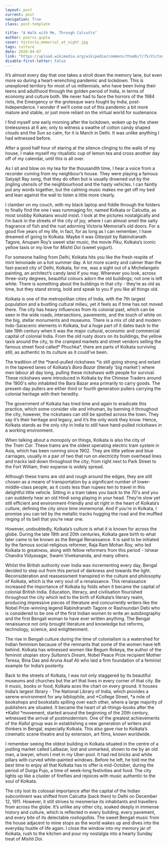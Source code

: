 ```yaml
---
layout: post
current: post
navigation: True
class: post-template

title: "A Walk with Me, Through Calcutta"
author: poorvi.gupta
cover: Victoria_memorial_at_night.jpg
tags: culture
date: 2020-04-07
link: "https://upload.wikimedia.org/wikipedia/commons/thumb/7/75/Victoria_memorial_at_night.jpg/800px-Victoria_memorial_at_night.jpg"
disable-first-letter: False
---
```

It’s almost every day that one takes a stroll down the memory lane, but even more so during a heart-wrenching pandemic and lockdown. This is unexplored territory for most of us millennials, who have been living their teens and adulthood through the golden period of India, in terms of economy and culture both. We never had to face the horrors of the 1984 riots, the Emergency or the grotesque wars fought by India, post-Independence. I wonder if we’ll come out of this pandemic a bit more mature and stable, or just more reliant on the virtual world for sustenance. 

I find myself one early morning after the lockdown, woken up by the sheer tirelessness at 6 am; only to witness a swathe of cotton candy shaped clouds and the Sun so calm, for it is March in Delhi. It was unlike anything I had witnessed before. 

After a good half hour of staring at the silence clinging to the walls of my house, I make myself my ritualistic cup of lemon tea and cross another day off of my calendar, until this is all over.  

As I sit and blow on my tea for the thousandth time, I hear a voice from a recorder coming from my neighbour’s house. They were playing a famous Satyajit Ray song, that they do often but is usually drowned out by the jingling utensils of the neighbourhood and the hasty vehicles. I can faintly put any words together, but the calming music makes me get off my bed and lean against the wall to listen a little more clearly. 

I clamber on my couch, with my black laptop and fiddle through the folders to finally find the one I was rummaging for, named Kolkata or Calcutta, as most snobby Kolkatans would insist. I look at the pictures nostalgically and I’m back in the streets of the city of joy, where I can almost smell the salty fragrance of fish and the rust adorning Victoria Memorial’s old doors. For a good five years of my life, in fact, for as long as I can remember, I have dreamed of going to Kolkata. Maybe it was *Gitanjali* by Rabindranath Tagore, Anupam Roy’s sweet sitar music, the movie *Piku*, Kolkata’s iconic yellow taxis or my love for *Mishti Doi* (sweet yogurt).

For someone hailing from Delhi, Kolkata hits you like the fresh respite of mint lemonade on a hot summer day. A lot more scanty and calmer than the fast-paced city of Delhi, Kolkata, for me, was a sight out of a Michelangelo painting, an architect’s candy land if you may. Wherever you look, across three-sixty degrees, beautiful colours adorn the old buildings; not one is left white. There is something about the buildings in that city - they’re as old as time, but they stand strong, bold and speak to you if you like all things old. 

Kolkata is one of the metropolitan cities of India, with the 7th largest population and a bustling cultural milieu, yet it feels as if time has not moved there. The city has heavy influences from its colonial past, which can be seen in the wide roads, intersections, pavements, and the touch of white on the big, stellar monuments and museums. There is a mix of old and modern Indo-Saracenic elements in Kolkata, but a huge part of it dates back to the late 19th century when it was the major cultural, economic and commercial capital of colonial India. From the old rusty doors on its buildings, the yellow taxis around the city, to the cramped markets and street vendors selling the famous street food called* Phuchka*, there are parts of Kolkata surviving still, as authentic to its culture as it could’ve been. 

The tradition of the *hand-pulled rickshaws *is still going strong and extant in the tapered lanes of Kolkata’s *Bara Bazar* (literally 'big market') where men labour all day long, pulling these rickshaws with people for survival. These rickshaws were introduced in Kolkata by the Chinese Traders around the 1900's who inhabited the Bara Bazar area  primarily to carry goods. The present-day pullers are either third or fourth generation pullers carrying the colonial heritage with their heredity. 

The government of Kolkata has tried time and again to eradicate this practice, which some consider vile and inhuman, by banning it throughout the city, however, the rickshaws can still be spotted across the town. They say it’s their heritage and legacy, and it’s the only work they know. Hence, Kolkata stands as the only city in India to still have hand-pulled rickshaws in a working environment. 

When talking about a monopoly on things, Kolkata is also the city of the *Tram Car*. These trams are the oldest operating electric tram system in Asia, which has been running since 1902. They are little yellow and blue carriages, usually in a pair of two that run on electricity from overhead lines and tracks laid down throughout the city; from right next to Park Street to the Fort William, their expanse is widely spread. 

Although these trams are old and rough around the edges, they are still chosen as a means of transportation by a significant number of lower-middle-class people, as it costs less than rupees ten to travel in this delightful little vehicle. Sitting in a tram takes you back to the 70's and you can suddenly hear an old Hindi song playing in your head. They’re slow yet still efficient and environment-friendly and sit right in the heart of Kolkata’s culture, defining the city since time immemorial. And if you’re in Kolkata, I promise you can tell by the metallic tracks hugging the road and the muffled ringing of its bell that you’re near one. 

However, undoubtedly, Kolkata’s culture is what it is known for across the globe. During the late 19th and 20th centuries, Kolkata gave birth to what later came to be known as the Bengal Renaissance. It is said to be initiated by the famous social-religious reformer, Raja Ram Mohan Roy, who led Kolkata to greatness, along with fellow reformers from this period - Ishwar Chandra Vidyasagar, Swami Vivekananda, and many others. 

Whilst the British authority over India was incrementing every day, Bengal decided to step out from this period of darkness and towards the light. Reconsideration and reassessment transpired in the culture and philosophy of Kolkata, which is the very soul of a renaissance. This renaissance increased the importance of Kolkata by folds when it became the capital of colonial British India. Education, literacy, and civilisation flourished throughout the city which led to the birth of Kolkata’s literary realm, producing impressive pieces of literature and concurrently writers like the Nobel Prize-winning legend Rabindranath Tagore or Rashsundari Debi who is considered to be one of the first Indian women to write an autobiography and the first Bengali woman to have ever written anything. The Bengal renaissance not only brought literature and knowledge but reforms, technology, science, and enlightenment. 

The rise in Bengali culture during the time of colonialism is a watershed for Indian feminism because of the remnants that some of the women have left behind. Kolkata has witnessed women like Begum Rokeya, the author of the feminist utopian story *Sultana’s Dream*, Nobel Peace Prize recipient Mother Teresa, Bina Das and Aruna Asaf Ali who laid a firm foundation of a feminist example for India’s posterity. 

Back to the streets of Kolkata, I was not only staggered by its beautiful museums and churches but the art that lives in every corner of that city. Be it music, books or food, Kolkata aces the chart on every ground. It houses India’s largest library - The National Library of India, which provides a serene environment for any bibliophile, and *College Street, *a mile of bookshops and bookstalls spilling over each other, where a large majority of publishers are situated. It became the heart of all-things-books after the *Kallol *movement, started around the beginning of the 20th century, witnessed the arrival of postmodernism. One of the greatest achievements of the *Kallol* group was in establishing a new generation of writers and thinkers in Bengal, especially Kolkata. This also gave rise to Kolkata’s cinematic scene theatre and by extension, art films, known worldwide.

I remember seeing the oldest building in Kolkata situated in the centre of a jostling market called Lalbazar, lost and unmarked, shown to me by an old man, a lawyer, whom I met in my Uber-pool. It had red bricks and white pillars with curved white-painted windows. Before he left, he told me the best time to enjoy all that Kolkata has to offer is mid-October, during the period of Durga Pujo, a time of week-long festivities and food. The city lights up like a cluster of fireflies and rejoices with music authentic to the soul of Kolkata. 

The city lost its colossal importance after the capital of the Indian subcontinent was shifted from Calcutta (back then) to Delhi on December 12, 1911. However, it still strives to mesmerise its inhabitants and travellers from across the globe. It’s unlike any other city, soaked deeply in immense history and culture, which is reflected in every building, every pavement, and every bite of its delectable *roshogollas*. The sweet Bengali music from the house adjacent to mine stops as the world wakes up and dives into the everyday hustle of life again. I close the window into my memory jar of Kolkata, rush to the kitchen and pour my nostalgia into a hearty Sunday treat of *Mishti Doi.* 
